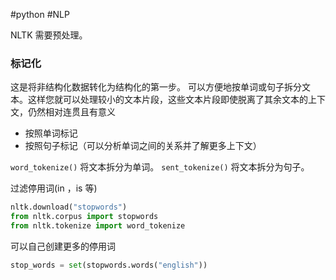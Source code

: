 #python #NLP 




NLTK 需要预处理。

### 标记化
这是将非结构化数据转化为结构化的第一步。
可以方便地按单词或句子拆分文本。这样您就可以处理较小的文本片段，这些文本片段即使脱离了其余文本的上下文，仍然相对连贯且有意义

- 按照单词标记
- 按照句子标记（可以分析单词之间的关系并了解更多上下文）

`word_tokenize()` 将文本拆分为单词。
`sent_tokenize()` 将文本拆分为句子。


过滤停用词(in ，is 等)

```python
nltk.download("stopwords")
from nltk.corpus import stopwords
from nltk.tokenize import word_tokenize
```


可以自己创建更多的停用词 
```python
stop_words = set(stopwords.words("english"))
```











